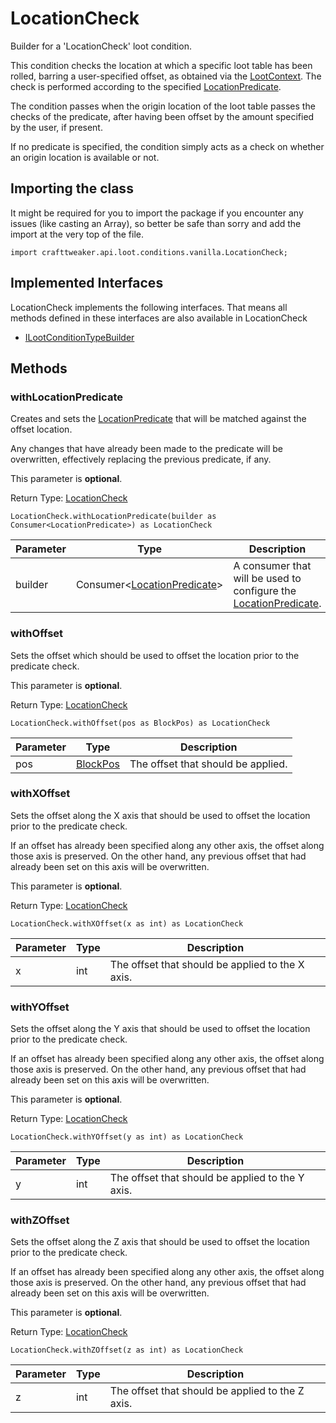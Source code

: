 # LocationCheck

Builder for a 'LocationCheck' loot condition.

 This condition checks the location at which a specific loot table has been rolled, barring a user-specified offset, as obtained via the [LootContext](/vanilla/api/loot/LootContext). The check is performed according to the specified [LocationPredicate](/vanilla/api/predicate/LocationPredicate).

 The condition passes when the origin location of the loot table passes the checks of the predicate, after having been offset by the amount specified by the user, if present.

 If no predicate is specified, the condition simply acts as a check on whether an origin location is available or not.

## Importing the class

It might be required for you to import the package if you encounter any issues (like casting an Array), so better be safe than sorry and add the import at the very top of the file.
```zenscript
import crafttweaker.api.loot.conditions.vanilla.LocationCheck;
```


## Implemented Interfaces
LocationCheck implements the following interfaces. That means all methods defined in these interfaces are also available in LocationCheck

- [ILootConditionTypeBuilder](/vanilla/api/loot/conditions/ILootConditionTypeBuilder)

## Methods

### withLocationPredicate

Creates and sets the [LocationPredicate](/vanilla/api/predicate/LocationPredicate) that will be matched against the offset location.

 Any changes that have already been made to the predicate will be overwritten, effectively replacing the previous predicate, if any.

 This parameter is <strong>optional</strong>.

Return Type: [LocationCheck](/vanilla/api/loot/conditions/vanilla/LocationCheck)

```zenscript
LocationCheck.withLocationPredicate(builder as Consumer<LocationPredicate>) as LocationCheck
```

| Parameter | Type                                                                                      | Description                                                                                                  |
| --------- | ----------------------------------------------------------------------------------------- | ------------------------------------------------------------------------------------------------------------ |
| builder   | Consumer&lt;[LocationPredicate](/vanilla/api/predicate/LocationPredicate)&gt; | A consumer that will be used to configure the [LocationPredicate](/vanilla/api/predicate/LocationPredicate). |


### withOffset

Sets the offset which should be used to offset the location prior to the predicate check.

 This parameter is <strong>optional</strong>.

Return Type: [LocationCheck](/vanilla/api/loot/conditions/vanilla/LocationCheck)

```zenscript
LocationCheck.withOffset(pos as BlockPos) as LocationCheck
```

| Parameter | Type                                   | Description                        |
| --------- | -------------------------------------- | ---------------------------------- |
| pos       | [BlockPos](/vanilla/api/util/BlockPos) | The offset that should be applied. |


### withXOffset

Sets the offset along the X axis that should be used to offset the location prior to the predicate check.

 If an offset has already been specified along any other axis, the offset along those axis is preserved. On the other hand, any previous offset that had already been set on this axis will be overwritten.

 This parameter is <strong>optional</strong>.

Return Type: [LocationCheck](/vanilla/api/loot/conditions/vanilla/LocationCheck)

```zenscript
LocationCheck.withXOffset(x as int) as LocationCheck
```

| Parameter | Type | Description                                      |
| --------- | ---- | ------------------------------------------------ |
| x         | int  | The offset that should be applied to the X axis. |


### withYOffset

Sets the offset along the Y axis that should be used to offset the location prior to the predicate check.

 If an offset has already been specified along any other axis, the offset along those axis is preserved. On the other hand, any previous offset that had already been set on this axis will be overwritten.

 This parameter is <strong>optional</strong>.

Return Type: [LocationCheck](/vanilla/api/loot/conditions/vanilla/LocationCheck)

```zenscript
LocationCheck.withYOffset(y as int) as LocationCheck
```

| Parameter | Type | Description                                      |
| --------- | ---- | ------------------------------------------------ |
| y         | int  | The offset that should be applied to the Y axis. |


### withZOffset

Sets the offset along the Z axis that should be used to offset the location prior to the predicate check.

 If an offset has already been specified along any other axis, the offset along those axis is preserved. On the other hand, any previous offset that had already been set on this axis will be overwritten.

 This parameter is <strong>optional</strong>.

Return Type: [LocationCheck](/vanilla/api/loot/conditions/vanilla/LocationCheck)

```zenscript
LocationCheck.withZOffset(z as int) as LocationCheck
```

| Parameter | Type | Description                                      |
| --------- | ---- | ------------------------------------------------ |
| z         | int  | The offset that should be applied to the Z axis. |



